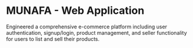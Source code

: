 # MUNAFA - Web Application
Engineered a comprehensive e-commerce platform including user authentication, signup/login, 
product management, and seller functionality for users to list and sell their products.

